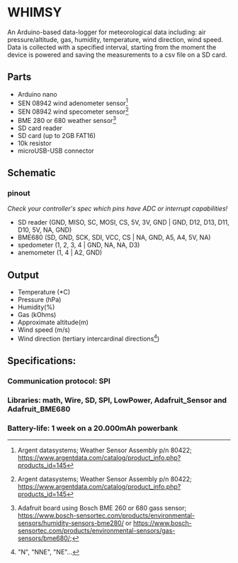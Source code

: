 # WHIMSY
An Arduino-based data-logger for meteorological data including: air pressure/altitude, gas, humidity, temperature, wind direction, wind speed. Data is collected with a specified interval, starting from the moment the device is powered and saving the measurements to a csv file on a SD card. 

## Parts
- Arduino nano
- SEN 08942 wind adenometer sensor[^1]
- SEN 08942 wind specometer sensor[^1]
- BME 280 or 680 weather sensor[^2]
- SD card reader
- SD card (up to 2GB FAT16)
- 10k resistor
- microUSB-USB connector
[^1]: Argent datasystems; Weather Sensor Assembly p/n 80422; https://www.argentdata.com/catalog/product_info.php?products_id=145
[^2]: Adafruit board using Bosch BME 260 or 680 gass sensor; https://www.bosch-sensortec.com/products/environmental-sensors/humidity-sensors-bme280/  or https://www.bosch-sensortec.com/products/environmental-sensors/gas-sensors/bme680/; 

## Schematic
### pinout
_Check your controller's spec which pins have ADC or interrupt capabilities!_
* SD reader (GND, MISO, SC, MOSI, CS, 5V, 3V, GND | GND, D12, D13, D11, D10, 5V, NA, GND)
* BME680 (SD, GND, SCK, SDI, VCC, CS | NA, GND, A5, A4, 5V, NA)
* spedometer (1, 2, 3, 4 | GND, NA, NA, D3)
* anemometer (1, 4 | A2, GND)


## Output
* Temperature (*C)
* Pressure (hPa)
* Humidity(%)
* Gas (kOhms)
* Approximate altitude(m)
* Wind speed (m/s)
* Wind direction (tertiary intercardinal directions[^3])
[^3]: "N", "NNE", "NE"...

## Specifications:
### Communication protocol: SPI
### Libraries: math, Wire, SD, SPI, LowPower, Adafruit_Sensor and Adafruit_BME680
### Battery-life: 1 week on a 20.000mAh powerbank
